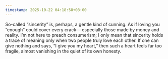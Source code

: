 ```yaml
---
timestamp: 2025-10-22 04:18:58+08:00
---
```


So-called “sincerity” is, perhaps, a gentle kind of cunning.
As if loving you “enough” could cover every crack—
especially those made by money and reality.
I’m not here to preach consumerism;
I only mean that sincerity holds a trace of meaning
only when two people truly love each other.
If one can give nothing and says, “I give you my heart,”
then such a heart feels far too fragile,
almost vanishing in the quiet of its own honesty.
